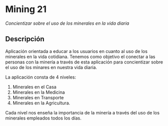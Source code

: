 # Mining 21

_Concientizar sobre el uso de los minerales en la vida diaria_

## Descripción

Aplicación orientada a educar a los usuarios en cuanto al uso de los minerales en la vida cotidiana.
Tenemos como objetivo el conectar a las personas con la minería a través de esta aplicación para concientizar sobre el uso de los minares en nuestra vida diaria.

La aplicación consta de 4 niveles:
1.	Minerales en el Casa
2.	Minerales en la Medicina
3.	Minerales en Transporte
4.	Minerales en la Agricultura.

Cada nivel nos enseña la importancia de la minería a través del uso de los minerales empleados todos los días.